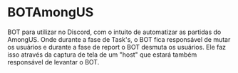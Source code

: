 # BOTAmongUS
BOT para utilizar no Discord, com o intuito de automatizar as partidas do AmongUS. Onde durante a fase de Task's, o BOT fica responsável de mutar os usuários e durante a fase de report o BOT desmuta os usuários. Ele faz isso através da captura de tela de um "host" que estará também responsável de levantar o BOT.
